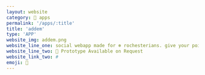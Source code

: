 ```yaml
---
layout: website
category: 🏬 apps
permalink: '/apps/:title'
title: 'addem'
type: 'APP'
website_img: addem.png
website_line_one: social webapp made for ❄️ rochesterians. give your points friends! for what? hmm... that's a good question. a scalable social network built from scratch in React, Node.js, Heroku, PostgreSQL, integrated with a Discord bot and lots of niche features. became a daily open for our friend group during the beginning of the pandemic.
website_line_two: 💖 Prototype Available on Request
website_link_two: #
emoji: 🧸
---
```

